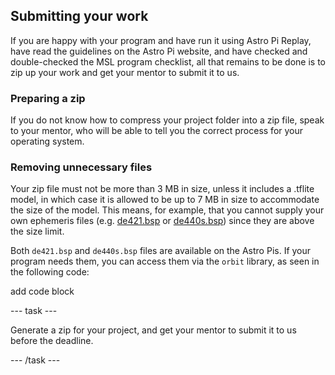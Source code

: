## Submitting your work

If you are happy with your program and have run it using Astro Pi Replay, have read the guidelines on the Astro Pi website, and have checked and double-checked the MSL program checklist, all that remains to be done is to zip up your work and get your mentor to submit it to us.

### Preparing a zip 

If you do not know how to compress your project folder into a zip file, speak to your mentor, who will be able to tell you the correct process for your operating system.

### Removing unnecessary files

Your zip file must not be more than 3 MB in size, unless it includes a .tflite model, in which case it is allowed to be up to 7 MB in size to accommodate the size of the model. This means, for example, that you cannot supply your own ephemeris files (e.g. [de421.bsp](https://naif.jpl.nasa.gov/pub/naif/generic_kernels/spk/planets/a_old_versions/de421.bsp) or [de440s.bsp](https://naif.jpl.nasa.gov/pub/naif/generic_kernels/spk/planets/de440s.bsp)) since they are above the size limit.

Both `de421.bsp` and `de440s.bsp` files are available on the Astro Pis. If your program needs them, you can access them via the `orbit` library, as seen in the following code:

add code block

--- task ---

Generate a zip for your project, and get your mentor to submit it to us before the deadline.

--- /task --- 
